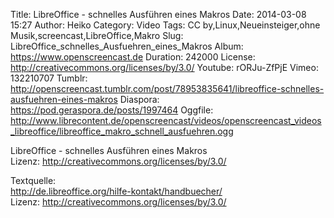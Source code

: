 Title: LibreOffice - schnelles Ausführen eines Makros
Date: 2014-03-08 15:27
Author: Heiko
Category: Video
Tags: CC by,Linux,Neueinsteiger,ohne Musik,screencast,LibreOffice,Makro
Slug: LibreOffice_schnelles_Ausfuehren_eines_Makros
Album: https://www.openscreencast.de
Duration: 242000
License: http://creativecommons.org/licenses/by/3.0/
Youtube: rORJu-ZfPjE
Vimeo: 132210707
Tumblr: http://openscreencast.tumblr.com/post/78953835641/libreoffice-schnelles-ausfuehren-eines-makros
Diaspora: https://pod.geraspora.de/posts/1997464
Oggfile: http://www.librecontent.de/openscreencast/videos/openscreencast_videos_libreoffice/libreoffice_makro_schnell_ausfuehren.ogg

LibreOffice - schnelles Ausführen eines Makros  
Lizenz: <http://creativecommons.org/licenses/by/3.0/>  
  
Textquelle:  
<http://de.libreoffice.org/hilfe-kontakt/handbuecher/>  
Lizenz: <http://creativecommons.org/licenses/by/3.0/>

